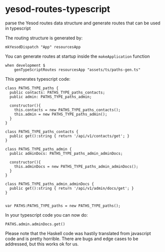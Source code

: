 yesod-routes-typescript
=======================

parse the Yesod routes data structure and generate routes that can be used in typescript

The routing structure is generated by:

    mkYesodDispatch "App" resourcesApp

You can generate routes at startup inside the `makeApplication` function

    when development $
        genTypeScriptRoutes resourcesApp "assets/ts/paths-gen.ts"


This generates typescript code:

    class PATHS_TYPE_paths {
      public contacts: PATHS_TYPE_paths_contacts;
      public admin: PATHS_TYPE_paths_admin;

      constructor(){
        this.contacts = new PATHS_TYPE_paths_contacts();
        this.admin = new PATHS_TYPE_paths_admin();
      }
    }

    class PATHS_TYPE_paths_contacts {
      public get():string { return '/api/v1/contacts/get'; }
    }

    class PATHS_TYPE_paths_admin {
      public adminDocs: PATHS_TYPE_paths_admin_adminDocs;

      constructor(){
        this.adminDocs = new PATHS_TYPE_paths_admin_adminDocs();
      }
    }

    class PATHS_TYPE_paths_admin_adminDocs {
      public get():string { return '/api/v1/admin/docs/get'; }
    }


    var PATHS:PATHS_TYPE_paths = new PATHS_TYPE_paths();


In your typescript code you can now do:


    PATHS.admin.adminDocs.get()


Please note that the Haskell code was hastily translated from javascript code and is pretty horrible.
There are bugs and edge cases to be addressed, but this works ok for us.
